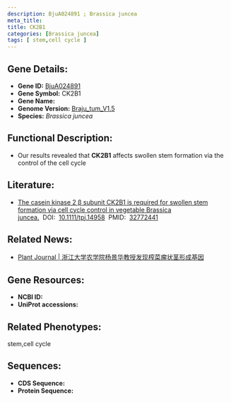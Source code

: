 ```yaml
---
description: BjuA024891 ; Brassica juncea
meta_title:
title: CK2B1
categories: [Brassica juncea]
tags: [ stem,cell cycle ]
---
```


## Gene Details:
- **Gene ID:**	[BjuA024891]()
- **Gene Symbol:** CK2B1
- **Gene Name:** 
- **Genome Version:** [Braju_tum_V1.5]()
- **Species:** *Brassica juncea*

## Functional Description:
   - Our results revealed that **CK2B1** affects swollen stem formation via the control of the cell cycle

## Literature:
   - [The casein kinase 2 β subunit CK2B1 is required for swollen stem formation via cell cycle control in vegetable Brassica juncea.]( https://onlinelibrary.wiley.com/doi/10.1111/tpj.14958)&nbsp;&nbsp;DOI:&nbsp;&nbsp;[10.1111/tpj.14958](https://onlinelibrary.wiley.com/doi/10.1111/tpj.14958)&nbsp;&nbsp;PMID:&nbsp;&nbsp;[32772441](https://pubmed.ncbi.nlm.nih.gov/32772441/)

## Related News:
   - [Plant Journal | 浙江大学农学院杨景华教授发现榨菜瘤状茎形成基因](https://mp.weixin.qq.com/s?__biz=Mzg3MDEwNDEyMg==&mid=2247494685&idx=2&sn=c9ff19ced03899ae2d96d0aceb1b80d3&chksm=ce904148f9e7c85ebead94d4210ab776bb48a469a47a75826131b66e651f893d019cc6619654&scene=27#wechat_redirect)

## Gene Resources:
- **NCBI ID:** [](https://www.ncbi.nlm.nih.gov/gene/?term=)
- **UniProt accessions:** [](https://www.uniprot.org/uniprotkb//entry)

## Related Phenotypes:
stem,cell cycle

## Sequences:
- **CDS Sequence:**
- **Protein Sequence:**
